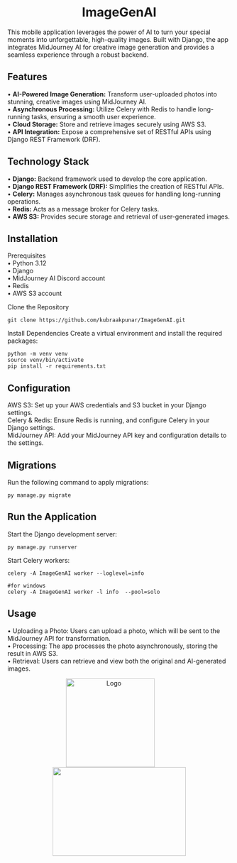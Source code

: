 <h1 align="center">ImageGenAI</h1>

This mobile application leverages the power of AI to turn your special moments into unforgettable, high-quality images. Built with Django, the app integrates MidJourney AI for creative image generation and provides a seamless experience through a robust backend.

## Features

 • **AI-Powered Image Generation:** Transform user-uploaded photos into stunning, creative images using MidJourney AI. <br>
 • **Asynchronous Processing:** Utilize Celery with Redis to handle long-running tasks, ensuring a smooth user experience.  <br>
 • **Cloud Storage:** Store and retrieve images securely using AWS S3.  <br>
 • **API Integration:** Expose a comprehensive set of RESTful APIs using Django REST Framework (DRF).  <br>

## Technology Stack

 • **Django:** Backend framework used to develop the core application.  <br>
 • **Django REST Framework (DRF):** Simplifies the creation of RESTful APIs.  <br>
 • **Celery:** Manages asynchronous task queues for handling long-running operations.  <br>
 • **Redis:** Acts as a message broker for Celery tasks.  <br>
 • **AWS S3:** Provides secure storage and retrieval of user-generated images.  <br>

## Installation

 Prerequisites <br>
  • Python 3.12  <br>
  • Django  <br>
  • MidJourney AI Discord account  <br>
  • Redis  <br>
  • AWS S3 account  <br>

  Clone the Repository
  ```
  git clone https://github.com/kubraakpunar/ImageGenAI.git 
  ```
  Install Dependencies
   Create a virtual environment and install the required packages:
   ```
  python -m venv venv
  source venv/bin/activate
  pip install -r requirements.txt
  ```
## Configuration
  AWS S3: Set up your AWS credentials and S3 bucket in your Django settings.  <br>
  Celery & Redis: Ensure Redis is running, and configure Celery in your Django settings.  <br>
  MidJourney API: Add your MidJourney API key and configuration details to the settings.  <br>

## Migrations
Run the following command to apply migrations:
```
py manage.py migrate
```
## Run the Application
Start the Django development server:

```
py manage.py runserver
```
Start Celery workers:
```
celery -A ImageGenAI worker --loglevel=info

#for windows
celery -A ImageGenAI worker -l info  --pool=solo
```

## Usage
  • Uploading a Photo: Users can upload a photo, which will be sent to the MidJourney API for transformation.  <br>
  • Processing: The app processes the photo asynchronously, storing the result in AWS S3.  <br>
  • Retrieval: Users can retrieve and view both the original and AI-generated images.  <br>
  

<p align="center">
  <img src="https://cdn.baykartech.com/media/images/contents/baykar.png" alt="Logo" width="200" height="200" style="margin-right: 40px;">
  <img src="https://valasys.com/wp-content/uploads/2023/07/What-Is-Midjourney-AI-and-How-Does-It-Work-1.jpg" alt="" width="300" height="200">
</p>





  







  


